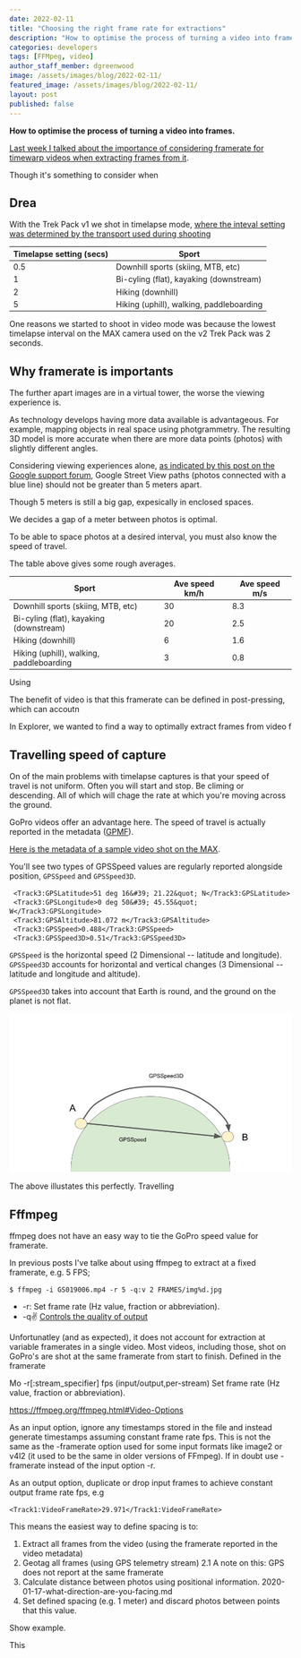 ```yaml
---
date: 2022-02-11
title: "Choosing the right frame rate for extractions"
description: "How to optimise the process of turning a video into frames"
categories: developers
tags: [FFMpeg, video]
author_staff_member: dgreenwood
image: /assets/images/blog/2022-02-11/
featured_image: /assets/images/blog/2022-02-11/
layout: post
published: false
---
```


**How to optimise the process of turning a video into frames.**

[Last week I talked about the importance of considering framerate for timewarp videos when extracting frames from it](/blog/2022/turn-360-timewarp-video-into-timelapse-images).

Though it's something to consider when 

## Drea

With the Trek Pack v1 we shot in timelapse mode, [where the inteval setting was determined by the transport used during shooting](/blog/2019/diy-google-street-view-part-3-preparing-to-shoot)

<table class="tableizer-table">
<thead><tr class="tableizer-firstrow"><th>Timelapse setting (secs)</th><th>Sport</th></tr></thead><tbody>
 <tr><td>0.5</td><td>Downhill sports (skiing, MTB, etc)</td></tr>
 <tr><td>1</td><td>Bi-cyling (flat), kayaking (downstream)</td></tr>
 <tr><td>2</td><td>Hiking (downhill)</td></tr>
 <tr><td>5</td><td>Hiking (uphill), walking, paddleboarding</td></tr>
</tbody></table>

One reasons we started to shoot in video mode was because the lowest timelapse interval on the MAX camera used on the v2 Trek Pack was 2 seconds. 

## Why framerate is importants

The further apart images are in a virtual tower, the worse the viewing experience is.

As technology develops having more data available is advantageous. For example, mapping objects in real space using photgrammetry. The resulting 3D model is more accurate when there are more data points (photos) with slightly different angles.

Considering viewing experiences alone, [as indicated by this post on the Google support forum](https://support.google.com/maps/forum/AAAAQuUrST8X8OxIdF011I/?hl=en&gpf=d/topic/maps/X8OxIdF011I), Google Street View paths (photos connected with a blue line) should not be greater than 5 meters apart.

Though 5 meters is still a big gap, expesically in enclosed spaces.

We decides a gap of a meter between photos is optimal.

To be able to space photos at a desired interval, you must also know the speed of travel.

The table above gives some rough averages. 

<table class="tableizer-table">
<thead><tr class="tableizer-firstrow"><th>Sport</th><th>Ave speed km/h</th><th>Ave speed m/s</th></tr></thead><tbody>
 <tr><td>Downhill sports (skiing, MTB, etc)</td><td>30</td><td>8.3</td></tr>
 <tr><td>Bi-cyling (flat), kayaking (downstream)</td><td>20</td><td>2.5</td></tr>
 <tr><td>Hiking (downhill)</td><td>6</td><td>1.6</td></tr>
 <tr><td>Hiking (uphill), walking, paddleboarding</td><td>3</td><td>0.8</td></tr>
</tbody></table>

Using



The benefit of video is that this framerate can be defined in post-pressing, which can accoutn

In Explorer, we wanted to find a way to optimally extract frames from video f

## Travelling speed of capture

On of the main problems with timelapse captures is that your speed of travel is not uniform. Often you will start and stop. Be climing or descending. All of which will chage the rate at which you're moving across the ground.

GoPro videos offer an advantage here. The speed of travel is actually reported in the metadata ([GPMF](/blog/2020/metadata-exif-xmp-360-video-files-gopro-gpmd)).

[Here is the metadata of a sample video shot on the MAX](https://github.com/trek-view/gopro-metadata/blob/main/max/max-360-vid-001s1/GS018421-5_6k-output.xml).

You'll see two types of GPSSpeed values are regularly reported alongside position, `GPSSpeed` and `GPSSpeed3D`.

```
 <Track3:GPSLatitude>51 deg 16&#39; 21.22&quot; N</Track3:GPSLatitude>
 <Track3:GPSLongitude>0 deg 50&#39; 45.55&quot; W</Track3:GPSLongitude>
 <Track3:GPSAltitude>81.072 m</Track3:GPSAltitude>
 <Track3:GPSSpeed>0.488</Track3:GPSSpeed>
 <Track3:GPSSpeed3D>0.51</Track3:GPSSpeed3D>
```

`GPSSpeed` is the horizontal speed (2 Dimensional -- latitude and longitude). `GPSSpeed3D` accounts for horizontal and vertical changes (3 Dimensional -- latitude and longitude and altitude).

`GPSSpeed3D` takes into account that Earth is round, and the ground on the planet is not flat. 

<img class="img-fluid" src="/assets/images/blog/2022-02-11/gps-speed-3d-2d.jpg" alt="GPS Speed 3D and GPS Speed 2D" title="GPS Speed 3D and GPS Speed 2D" />

The above illustates this perfectly. Travelling 



## Fffmpeg

ffmpeg does not have an easy way to tie the GoPro speed value for framerate.

In previous posts I've talke about using ffmpeg to extract at a fixed framerate, e.g. 5 FPS;

```
$ ffmpeg -i GS019006.mp4 -r 5 -q:v 2 FRAMES/img%d.jpg
```

* -r: Set frame rate (Hz value, fraction or abbreviation).
* -q:v: [Controls the quality of output](https://stackoverflow.com/questions/10225403/how-can-i-extract-a-good-quality-jpeg-image-from-a-video-file-with-ffmpeg/10234065#10234065)

Unfortunatley (and as expected), it does not account for extraction at variable framerates in a single video. Most videos, including those, shot on GoPro's are shot at the same framerate from start to finish. Defined in the framerate

Mo
-r[:stream_specifier] fps (input/output,per-stream)
Set frame rate (Hz value, fraction or abbreviation).

https://ffmpeg.org/ffmpeg.html#Video-Options

As an input option, ignore any timestamps stored in the file and instead generate timestamps assuming constant frame rate fps. This is not the same as the -framerate option used for some input formats like image2 or v4l2 (it used to be the same in older versions of FFmpeg). If in doubt use -framerate instead of the input option -r.

As an output option, duplicate or drop input frames to achieve constant output frame rate fps, e.g

```
<Track1:VideoFrameRate>29.971</Track1:VideoFrameRate> 
```

This means the easiest way to define spacing is to:

1. Extract all frames from the video (using the framerate reported in the video metadata)
2. Geotag all frames (using GPS telemetry stream)
	2.1 A note on this: GPS does not report at the same framerate
3. Calculate distance between photos using positional information.
2020-01-17-what-direction-are-you-facing.md
4. Set defined spacing (e.g. 1 meter) and discard photos between points that this value.


Show example.

This 

